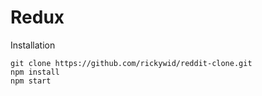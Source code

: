 # Redux

Installation
```
git clone https://github.com/rickywid/reddit-clone.git
npm install
npm start

```
